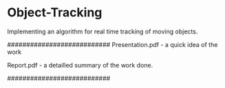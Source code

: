 # Object-Tracking
Implementing an algorithm for real time tracking of moving objects.

###########################
Presentation.pdf - a quick idea of the work

Report.pdf - a detailled summary of the work done.

###########################

